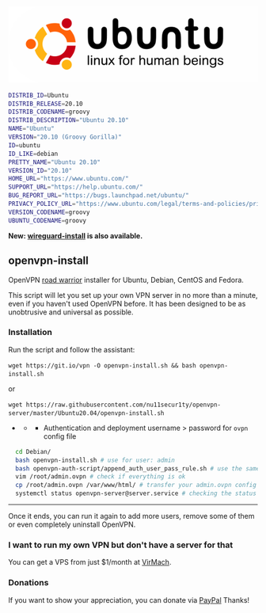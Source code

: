 ![](https://github.com/nu11secur1ty/openvpn-server/blob/master/Ubuntu20.04/logo/Ubuntu-Logo.png)

```bash
DISTRIB_ID=Ubuntu
DISTRIB_RELEASE=20.10
DISTRIB_CODENAME=groovy
DISTRIB_DESCRIPTION="Ubuntu 20.10"
NAME="Ubuntu"
VERSION="20.10 (Groovy Gorilla)"
ID=ubuntu
ID_LIKE=debian
PRETTY_NAME="Ubuntu 20.10"
VERSION_ID="20.10"
HOME_URL="https://www.ubuntu.com/"
SUPPORT_URL="https://help.ubuntu.com/"
BUG_REPORT_URL="https://bugs.launchpad.net/ubuntu/"
PRIVACY_POLICY_URL="https://www.ubuntu.com/legal/terms-and-policies/privacy-policy"
VERSION_CODENAME=groovy
UBUNTU_CODENAME=groovy
```

**New: [wireguard-install](https://github.com/Nyr/wireguard-install) is also available.**

## openvpn-install
OpenVPN [road warrior](http://en.wikipedia.org/wiki/Road_warrior_%28computing%29) installer for Ubuntu, Debian, CentOS and Fedora.

This script will let you set up your own VPN server in no more than a minute, even if you haven't used OpenVPN before. It has been designed to be as unobtrusive and universal as possible.

### Installation
Run the script and follow the assistant:

`wget https://git.io/vpn -O openvpn-install.sh && bash openvpn-install.sh`

  or

`wget https://raw.githubusercontent.com/nu11secur1ty/openvpn-server/master/Ubuntu20.04/openvpn-install.sh`

- - - Authentication and deployment
      username > password for `ovpn` config file

```bash
  cd Debian/
  bash openvpn-install.sh # use for user: admin
  bash openvpn-auth-script/append_auth_user_pass_rule.sh # use the same user from the first script: admin your_password
  vim /root/admin.ovpn # check if everything is ok
  cp /root/admin.ovpn /var/www/html/ # transfer your admin.ovpn config
  systemctl status openvpn-server@server.service # checking the status
 ```
------------------------------------------------------------------------------------------------------------


Once it ends, you can run it again to add more users, remove some of them or even completely uninstall OpenVPN.

### I want to run my own VPN but don't have a server for that
You can get a VPS from just $1/month at [VirMach](https://billing.virmach.com/aff.php?aff=4109&url=billing.virmach.com/cart.php?gid=18).

### Donations

If you want to show your appreciation, you can donate via [PayPal](https://www.paypal.com/donate?hosted_button_id=T9UA4R3FS4T9C)
Thanks!
